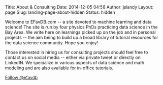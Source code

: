 Title: About & Consulting
Date: 2014-12-05 04:56
Author: jslandy
Layout: page
Slug: landing-page-about-hidden
Status: hidden

Welcome to EFavDB.com -- a site devoted to machine learning and
data science! The site is run by four physics PhDs practicing
data science in the Bay Area. We write here on learnings picked up on
the job and in personal projects -- the aim being to build up a broad
library of tutorial resources for the data science community. Hope you
enjoy!

Those interested in hiring us for consulting projects should feel free
to contact us on social media -- either via private tweet or directly
on LinkedIN. We specialize in various aspects of data science and math
modeling and are also available for in-office tutorials.

[Follow @efavdb](http://twitter.com/efavdb)
